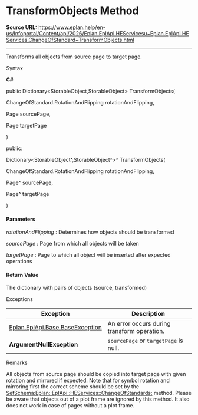 # TransformObjects Method

**Source URL:** https://www.eplan.help/en-us/Infoportal/Content/api/2026/Eplan.EplApi.HEServicesu~Eplan.EplApi.HEServices.ChangeOfStandard~TransformObjects.html

---

Transforms all objects from source page to target page.

Syntax

**C#**



public Dictionary<StorableObject,StorableObject> TransformObjects( 

   ChangeOfStandard.RotationAndFlipping rotationAndFlipping,

   Page sourcePage,

   Page targetPage

)

public:

Dictionary<StorableObject^,StorableObject^>^ TransformObjects( 

   ChangeOfStandard.RotationAndFlipping rotationAndFlipping,

   Page^ sourcePage,

   Page^ targetPage

)


#### Parameters

*rotationAndFlipping*
:   Determines how objects should be transformed

*sourcePage*
:   Page from which all objects will be taken

*targetPage*
:   Page to which all object will be inserted after expected operations

#### Return Value

The dictionary with pairs of objects (source, transformed)

Exceptions

| Exception | Description |
| --- | --- |
| [Eplan.EplApi.Base.BaseException](Eplan.EplApi.Baseu~Eplan.EplApi.Base.BaseException.html) | An error occurs during transform operation. |
| **ArgumentNullException** | `sourcePage` or `targetPage` is null. |

Remarks

All objects from source page should be copied into target page with given rotation and mirrored if expected. Note that for symbol rotation and mirroring first the correct scheme should be set by the [SetSchema:Eplan::EplApi::HEServices::ChangeOfStandards:](Eplan.EplApi.HEServicesu~Eplan.EplApi.HEServices.ChangeOfStandard~SetSchema.html) method. Please be aware that objects out of a plot frame are ignored by this method. It also does not work in case of pages without a plot frame.
